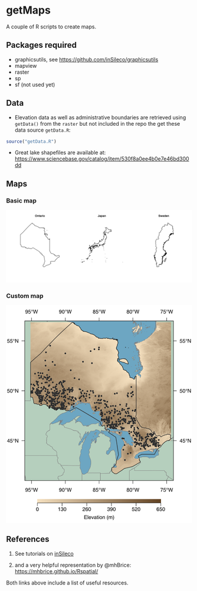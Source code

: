 # getMaps

A couple of R scripts to create maps.


## Packages required

- graphicsutils, see https://github.com/inSileco/graphicsutils
- mapview
- raster
- sp
- sf (not used yet)


## Data

- Elevation data as well as administrative boundaries are retrieved using `getData()`
from the `raster` but not included in the repo the get these data source
`getData.R`:

```r
source("getData.R")
```

- Great lake shapefiles are available at: https://www.sciencebase.gov/catalog/item/530f8a0ee4b0e7e46bd300dd


## Maps

### Basic map

![](fig/basic.png)

### Custom map

![](fig/custom.png)




## References

1. See tutorials on [inSileco](https://insileco.github.io/2018/04/14/r-in-space---a-series/created)

2. and a very helpful representation by @mhBrice: https://mhbrice.github.io/Rspatial/

Both links above include a list of useful resources.
